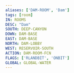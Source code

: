 ```yaml
---
aliases: ['DAM-ROOM', 'Dam']
tags: [room]
IN: ROOMS
DESC: "Dam"
SOUTH: DEEP-CANYON
DOWN: DAM-BASE
EAST: DAM-BASE
NORTH: DAM-LOBBY
WEST: RESERVOIR-SOUTH
ACTION: DAM-ROOM-FCN
FLAGS: ['RLANDBIT', 'ONBIT']
GLOBAL: GLOBAL-WATER
---
```

